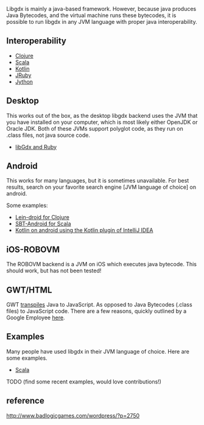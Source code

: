 Libgdx is mainly a java-based framework. However, because java produces Java Bytecodes, and the virtual machine runs these bytecodes, it is possible to run libgdx in any JVM language with proper java interoperability.

## Interoperability ##
* [Clojure](http://clojure.org/java_interop)
* [Scala](http://www.scala-lang.org/old/faq/4)
* [Kotlin](http://confluence.jetbrains.com/display/Kotlin/Java+interoperability)
* [JRuby](https://github.com/jruby/jruby/wiki/CallingJavaFromJRuby)
* [Jython](http://www.jython.org/jythonbook/en/1.0/JythonAndJavaIntegration.html)

## Desktop ##

This works out of the box, as the desktop libgdx backend uses the JVM that you have installed on your computer, which is most likely either OpenJDK or Oracle JDK. Both of these JVMs support polyglot code, as they run on .class files, not java source code.

* [libGdx and Ruby](https://github.com/kabbotta/LibGDX-and-Ruby)

## Android ##

This works for many languages, but it is sometimes unavailable. For best results, search on your favorite search engine [JVM language of choice] on android. 

Some examples: 

* [Lein-droid for Clojure](https://github.com/clojure-android/lein-droid/wiki/Tutorial)
* [SBT-Android for Scala](http://fxthomas.github.io/android-plugin/)
* [Kotlin on android using the Kotlin plugin of IntelliJ IDEA](http://blog.jetbrains.com/kotlin/2013/08/working-with-kotlin-in-android-studio/)

## iOS-ROBOVM ##

The ROBOVM backend is a JVM on iOS which executes java bytecode. This should work, but has not been tested!

## GWT/HTML ##

GWT [transpiles](http://en.wikipedia.org/wiki/Source-to-source_compiler) Java to JavaScript. As opposed to Java Bytecodes (.class files) to JavaScript code. There are a few reasons, quickly outlined by a Google Employee [here](https://groups.google.com/d/msg/google-web-toolkit/SIUZRZyvEPg/OaCGAfNAzzEJ).

## Examples ##

Many people have used libgdx in their JVM language of choice. Here are some examples.

* [Scala](https://github.com/ajhager/libgdx-sbt-project.g8) 

TODO (find some recent examples, would love contributions!)


## reference ##
http://www.badlogicgames.com/wordpress/?p=2750